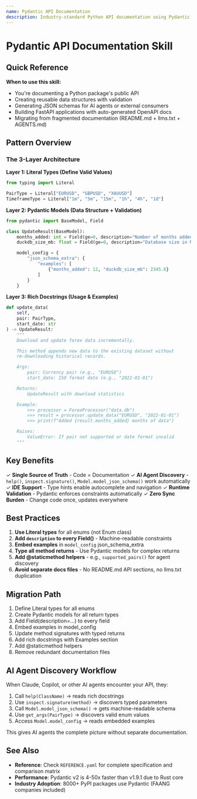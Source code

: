 ```yaml
---
name: Pydantic API Documentation
description: Industry-standard Python API documentation using Pydantic v2 models with rich docstrings. Use when documenting Python packages, creating data models, generating JSON schemas, or building FastAPI applications. Includes 3-layer architecture pattern (Literal types → Pydantic models → Rich docstrings), migration steps, and AI agent discovery patterns. Eliminates documentation fragmentation by making code the single source of truth.
---
```


# Pydantic API Documentation Skill

## Quick Reference

**When to use this skill:**

- You're documenting a Python package's public API
- Creating reusable data structures with validation
- Generating JSON schemas for AI agents or external consumers
- Building FastAPI applications with auto-generated OpenAPI docs
- Migrating from fragmented documentation (README.md + llms.txt + AGENTS.md)

## Pattern Overview

### The 3-Layer Architecture

**Layer 1: Literal Types (Define Valid Values)**

```python
from typing import Literal

PairType = Literal["EURUSD", "GBPUSD", "XAUUSD"]
TimeframeType = Literal["1m", "5m", "15m", "1h", "4h", "1d"]
```

**Layer 2: Pydantic Models (Data Structure + Validation)**

```python
from pydantic import BaseModel, Field

class UpdateResult(BaseModel):
    months_added: int = Field(ge=0, description="Number of months added")
    duckdb_size_mb: float = Field(ge=0, description="Database size in MB")

    model_config = {
        "json_schema_extra": {
            "examples": [
                {"months_added": 12, "duckdb_size_mb": 2345.6}
            ]
        }
    }
```

**Layer 3: Rich Docstrings (Usage & Examples)**

```python
def update_data(
    self,
    pair: PairType,
    start_date: str
) -> UpdateResult:
    """
    Download and update forex data incrementally.

    This method appends new data to the existing dataset without
    re-downloading historical records.

    Args:
        pair: Currency pair (e.g., "EURUSD")
        start_date: ISO format date (e.g., "2022-01-01")

    Returns:
        UpdateResult with download statistics

    Example:
        >>> processor = ForexProcessor("data.db")
        >>> result = processor.update_data("EURUSD", "2022-01-01")
        >>> print(f"Added {result.months_added} months of data")

    Raises:
        ValueError: If pair not supported or date format invalid
    """
```

## Key Benefits

✓ **Single Source of Truth** - Code = Documentation
✓ **AI Agent Discovery** - `help()`, `inspect.signature()`, `Model.model_json_schema()` work automatically
✓ **IDE Support** - Type hints enable autocomplete and navigation
✓ **Runtime Validation** - Pydantic enforces constraints automatically
✓ **Zero Sync Burden** - Change code once, updates everywhere

## Best Practices

1. **Use Literal types** for all enums (not Enum class)
2. **Add `description` to every Field()** - Machine-readable constraints
3. **Embed examples** in `model_config` json_schema_extra
4. **Type all method returns** - Use Pydantic models for complex returns
5. **Add @staticmethod helpers** - e.g., `supported_pairs()` for agent discovery
6. **Avoid separate docs files** - No README.md API sections, no llms.txt duplication

## Migration Path

1. Define Literal types for all enums
2. Create Pydantic models for all return types
3. Add Field(description=...) to every field
4. Embed examples in model_config
5. Update method signatures with typed returns
6. Add rich docstrings with Examples section
7. Add @staticmethod helpers
8. Remove redundant documentation files

## AI Agent Discovery Workflow

When Claude, Copilot, or other AI agents encounter your API, they:

1. Call `help(ClassName)` → reads rich docstrings
2. Use `inspect.signature(method)` → discovers typed parameters
3. Call `Model.model_json_schema()` → gets machine-readable schema
4. Use `get_args(PairType)` → discovers valid enum values
5. Access `Model.model_config` → reads embedded examples

This gives AI agents the complete picture without separate documentation.

## See Also

- **Reference**: Check `REFERENCE.yaml` for complete specification and comparison matrix
- **Performance**: Pydantic v2 is 4-50x faster than v1.9.1 due to Rust core
- **Industry Adoption**: 8000+ PyPI packages use Pydantic (FAANG companies included)
